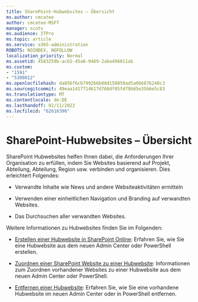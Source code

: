 ```yaml
---
title: SharePoint-Hubwebsites – Übersicht
ms.author: cmcatee
author: cmcatee-MSFT
manager: scotv
ms.audience: ITPro
ms.topic: article
ms.service: o365-administration
ROBOTS: NOINDEX, NOFOLLOW
localization_priority: Normal
ms.assetid: 4583259b-acb2-45a0-9469-2abe496011ab
ms.custom:
- "1591"
- "5300012"
ms.openlocfilehash: da856f6cb7992b6b88d150850ad5a06687b240c3
ms.sourcegitcommit: 49eaa1417714617d768df85fd79b65e35b6e5c83
ms.translationtype: MT
ms.contentlocale: de-DE
ms.lasthandoff: 02/11/2022
ms.locfileid: "62616396"
---
```

# <a name="sharepoint-hub-sites-overview"></a>SharePoint-Hubwebsites – Übersicht

SharePoint Hubwebsites helfen Ihnen dabei, die Anforderungen Ihrer Organisation zu erfüllen, indem Sie Websites basierend auf Projekt, Abteilung, Abteilung, Region usw. verbinden und organisieren. Dies erleichtert Folgendes:

- Verwandte Inhalte wie News und andere Websiteaktivitäten ermitteln

- Verwenden einer einheitlichen Navigation und Branding auf verwandten Websites. 

- Das Durchsuchen aller verwandten Websites.

Weitere Informationen zu Hubwebsites finden Sie im Folgenden:
- [Erstellen einer Hubwebsite in SharePoint Online](https://docs.microsoft.com/sharepoint/create-hub-site): Erfahren Sie, wie Sie eine Hubwebsite aus dem neuen Admin Center oder PowerShell erstellen.

- [Zuordnen einer SharePoint Website zu einer Hubwebsite](https://support.office.com/article/associate-a-sharepoint-site-with-a-hub-site-ae0009fd-af04-4d3d-917d-88edb43efc05): Informationen zum Zuordnen vorhandener Websites zu einer Hubwebsite aus dem neuen Admin Center oder PowerShell.

- [Entfernen einer Hubwebsite](https://docs.microsoft.com/sharepoint/remove-hub-site): Erfahren Sie, wie Sie eine vorhandene Hubwebsite im neuen Admin Center oder in PowerShell entfernen.

